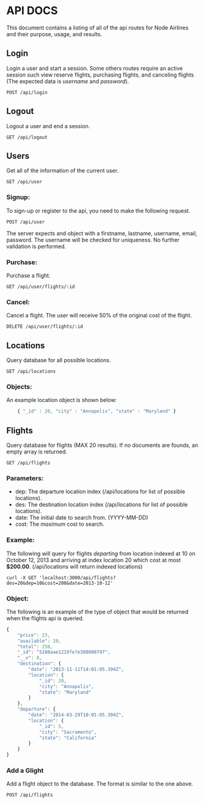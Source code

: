 # API DOCS

This document contains a listing of all of the api routes for Node
Airlines and their purpose, usage, and results.

## Login

Login a user and start a session. Some others routes require an active
session such view reserve flights, purchasing flights, and canceling
flights (The expected data is _username_ and _password_).

    POST /api/login

## Logout

Logout a user and end a session.
    
    GET /api/logout

## Users

Get all of the information of the current user.

    GET /api/user

### Signup:

To sign-up or register to the api, you need to make the following request.

    POST /api/user

The server expects and object with a firstname, lastname, username,
email, password. The username will be checked for uniqueness. No further
validation is performed.

### Purchase:

Purchase a flight.

    GET /api/user/flights/:id

### Cancel:

Cancel a flight. The user will receive 50% of the original cost of the
flight. 

    DELETE /api/user/flights/:id

## Locations

Query database for all possible locations.
    
    GET /api/locations

### Objects:

An example location object is shown below:

```javascript
    { "_id" : 20, "city" : "Annapolis", "state" : "Maryland" }
```

## Flights

Query database for flights (MAX 20 results). If no documents are founds,
an empty array is returned.

    GET /api/flights


### Parameters:

- dep: The departure location index (/api/locations for list of
  possible locations).
- des: The destination location index (/api/locations for list of
  possible locations).
- date: The initial date to search from. (YYYY-MM-DD)
- cost: The _maximum_ cost to search.

### Example:

The following will query for flights _departing_ from location indexed at
10 on October 12, 2013 and arriving at index location 20 which cost at
most __$200.00__. (/api/locations will return indexed locations)

    curl -X GET 'localhost:3000/api/flights?des=20&dep=10&cost=200&date=2013-10-12'

### Object:

The following is an example of the type of object that would be returned
when the flights api is queried.

```javascript
{
    "price": 23,
    "available": 20,
    "total": 250,
    "_id": "5280aae1219fe7e308000797",
    "__v": 0,
    "destination": {
        "date": "2013-11-11T14:01:05.394Z",
        "location": {
            "_id": 20,
            "city": "Annapolis",
            "state": "Maryland"
        }
    },
    "departure": {
        "date": "2014-03-29T10:01:05.394Z",
        "location": {
            "_id": 5,
            "city": "Sacramento",
            "state": "California"
        }
    }
}
```

### Add a Glight

Add a flight object to the database. The format is similar to the one
above.

    POST /api/flights
